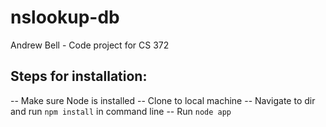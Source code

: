 # nslookup-db

Andrew Bell - Code project for CS 372

## Steps for installation:

-- Make sure Node is installed
-- Clone to local machine
-- Navigate to dir and run `npm install` in command line
-- Run `node app`
